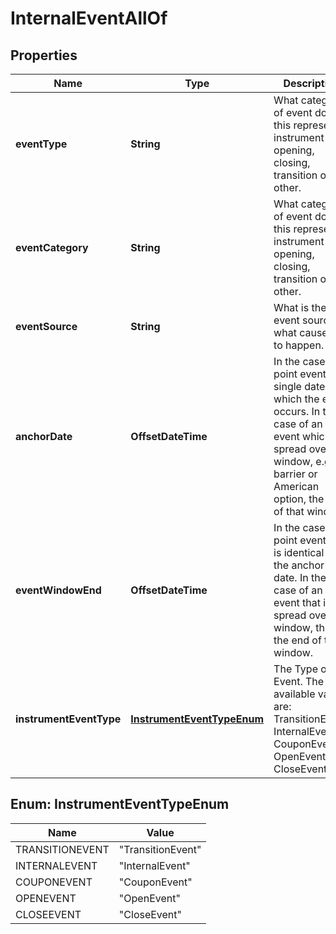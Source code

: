 

# InternalEventAllOf


## Properties

Name | Type | Description | Notes
------------ | ------------- | ------------- | -------------
**eventType** | **String** | What category of event does this represent; instrument opening, closing, transition or other. |  [optional] [readonly]
**eventCategory** | **String** | What category of event does this represent; instrument opening, closing, transition or other. |  [optional]
**eventSource** | **String** | What is the event source, what causes it to happen. |  [optional]
**anchorDate** | **OffsetDateTime** | In the case of a point event, the single date on which the event occurs. In the case of an event which is  spread over a window, e.g. a barrier or American option, the start of that window. |  [optional]
**eventWindowEnd** | **OffsetDateTime** | In the case of a point event this is identical to the anchor date. In the case of an event that is spread over a window,  this is the end of that window. |  [optional] [readonly]
**instrumentEventType** | [**InstrumentEventTypeEnum**](#InstrumentEventTypeEnum) | The Type of Event. The available values are: TransitionEvent, InternalEvent, CouponEvent, OpenEvent, CloseEvent | 



## Enum: InstrumentEventTypeEnum

Name | Value
---- | -----
TRANSITIONEVENT | &quot;TransitionEvent&quot;
INTERNALEVENT | &quot;InternalEvent&quot;
COUPONEVENT | &quot;CouponEvent&quot;
OPENEVENT | &quot;OpenEvent&quot;
CLOSEEVENT | &quot;CloseEvent&quot;



